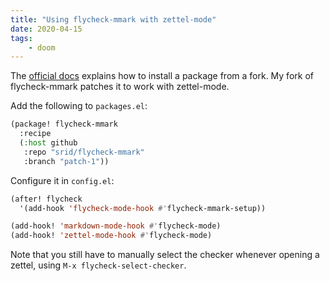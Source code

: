 ```yaml
---
title: "Using flycheck-mmark with zettel-mode"
date: 2020-04-15
tags:
    - doom
---
```


The [official
docs](https://github.com/hlissner/doom-emacs/blob/develop/docs/getting_started.org#installing-packages-from-external-sources)
explains how to install a package from a fork. My fork of flycheck-mmark patches
it to work with zettel-mode.

Add the following to `packages.el`:

```lisp
(package! flycheck-mmark
  :recipe
  (:host github
   :repo "srid/flycheck-mmark"
   :branch "patch-1"))
```

Configure it in `config.el`:

```lisp
(after! flycheck
  '(add-hook 'flycheck-mode-hook #'flycheck-mmark-setup))

(add-hook! 'markdown-mode-hook #'flycheck-mode)
(add-hook! 'zettel-mode-hook #'flycheck-mode)
```

Note that you still have to manually select the checker whenever opening a
zettel, using `M-x flycheck-select-checker`.
